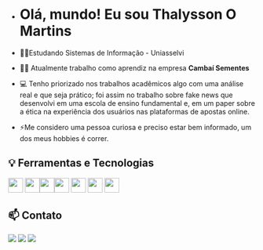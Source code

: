 - # Olá, mundo! Eu sou Thalysson O Martins

- 👨‍🎓Estudando Sistemas de Informação - Uniasselvi
- 🧑‍💻 Atualmente trabalho como aprendiz na empresa **Cambaí Sementes**
- 💻 Tenho priorizado nos trabalhos acadêmicos algo com uma análise real e que seja prático; foi assim no trabalho sobre fake news que desenvolvi em uma escola de ensino fundamental e, em um paper sobre a ética na experiência dos usuários nas plataformas de apostas online.
- ⚡Me considero uma pessoa curiosa e preciso estar bem informado, um dos meus hobbies é correr. 
  
## 💡 Ferramentas e Tecnologias
<img src="https://cdn.jsdelivr.net/gh/devicons/devicon@latest/icons/html5/html5-original.svg" width="30" height="30" /> <img src="https://cdn.jsdelivr.net/gh/devicons/devicon@latest/icons/css3/css3-original-wordmark.svg"  width="30" height="30"/><img src="https://cdn.jsdelivr.net/gh/devicons/devicon@latest/icons/javascript/javascript-original.svg" width="30" height="30"/><img src="https://cdn.jsdelivr.net/gh/devicons/devicon@latest/icons/figma/figma-original.svg" width="30" height="30" />
<img src="https://cdn.jsdelivr.net/gh/devicons/devicon@latest/icons/trello/trello-original.svg" width="30" height="30"/> 
<img src="https://cdn.jsdelivr.net/gh/devicons/devicon@latest/icons/git/git-original.svg" width="30" height="30" />
<img src="https://cdn.jsdelivr.net/gh/devicons/devicon@latest/icons/github/github-original.svg" width="30" height="30"/>
                   
## 📫 Contato

<div>
<a href="https://instagram.com/oliveiramartinsthalysson?igsh=MTV6az|4dmR4amM1dg==" target="_blank"><img loading="lazy" src="https://img.shields.io/badge/-Instagram-%23E4405F?style=for-the-badge&logo=instagram&logoColor=white" target="_blank"></a>
<a href = "mailto:contatooliveiramartinsthalysson@gmail.com"><img loading="lazy" src="https://img.shields.io/badge/Gmail-D14836?style=for-the-badge&logo=gmail&logoColor=white" target="_blank"></a>
<a href="https://www.linkedin.com/in/thalysson-de-oliveira-martins/" target="_blank"><img loading="lazy" src="https://img.shields.io/badge/-LinkedIn-%230077B5?style=for-the-badge&logo=linkedin&logoColor=white" target="_blank"></a>   
</div>

<!---
4909thalysson/4909thalysson is a ✨ special ✨ repository because its `README.md` (this file) appears on your GitHub profile.
You can click the Preview link to take a look at your changes.
--->

